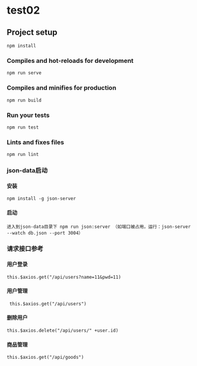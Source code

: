 # test02

## Project setup
```
npm install
```

### Compiles and hot-reloads for development
```
npm run serve
```

### Compiles and minifies for production
```
npm run build
```

### Run your tests
```
npm run test
```

### Lints and fixes files
```
npm run lint
```

### json-data启动

#### 安装
```
npm install -g json-server
```
#### 启动
```
进入到json-data目录下 npm run json:server （如端口被占用，运行：json-server --watch db.json --port 3004）
```
### 请求接口参考
#### 用户登录
```
this.$axios.get("/api/users?name=11&pwd=11)
```
#### 用户管理
```
 this.$axios.get("/api/users")
```
#### 删除用户
```
this.$axios.delete("/api/users/" +user.id)
```
#### 商品管理
```
this.$axios.get("/api/goods")
```


